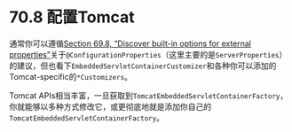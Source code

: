 # 70.8 配置Tomcat

通常你可以遵循[Section 69.8, “Discover built-in options for external properties”](https://github.com/cwiki-us-spring-guides/Spring-Boot-Reference-Guide/tree/0047aa8098a650dde0c93f4d2e91754c83468c4b/IX.%20‘How-to’%20guides/69.8%20Discover%20built-in%20options%20for%20external%20properties.md)关于`@ConfigurationProperties`（这里主要的是`ServerProperties`）的建议，但也看下`EmbeddedServletContainerCustomizer`和各种你可以添加的Tomcat-specific的`*Customizers`。

Tomcat APIs相当丰富，一旦获取到`TomcatEmbeddedServletContainerFactory`，你就能够以多种方式修改它，或更彻底地就是添加你自己的`TomcatEmbeddedServletContainerFactory`。

